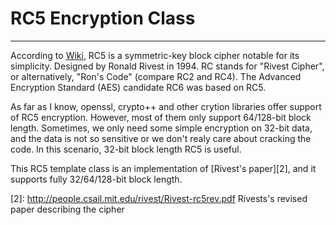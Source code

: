# RC5 Encryption Class  

------

According to [Wiki][1], RC5 is a symmetric-key block cipher notable for its simplicity. Designed by Ronald Rivest in 1994. RC stands for "Rivest Cipher", or alternatively, "Ron's Code" (compare RC2 and RC4). The Advanced Encryption Standard (AES) candidate RC6 was based on RC5.

As far as I know, openssl, crypto++ and other crytion libraries offer support of RC5 encryption. However, most of them only support 64/128-bit block length. Sometimes, we only need some simple encryption on 32-bit data, and the data is not so sensitive or we don't realy care about cracking the code. In this scenario, 32-bit block length RC5 is useful.

This RC5 template class is an implementation of [Rivest's paper][2], and it supports fully 32/64/128-bit block length.

[1]: https://en.wikipedia.org/wiki/RC5
[2]: http://people.csail.mit.edu/rivest/Rivest-rc5rev.pdf Rivests's revised paper describing the cipher

